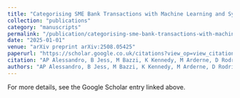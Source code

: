 ```yaml
---
title: "Categorising SME Bank Transactions with Machine Learning and Synthetic Data Generation"
collection: "publications"
category: "manuscripts"
permalink: "/publication/categorising-sme-bank-transactions-with-machine-learning-and-synthetic-data-generation"
date: "2025-01-01"
venue: "arXiv preprint arXiv:2508.05425"
paperurl: "https://scholar.google.co.uk/citations?view_op=view_citation&hl=en&user=ALeJ0sAAAAAJ&pagesize=100&sortby=pubdate&citation_for_view=ALeJ0sAAAAAJ:NaGl4SEjCO4C"
citation: "AP Alessandro, B Jess, M Bazzi, K Kennedy, M Arderne, D Rodrigues, ... (2025) \"Categorising SME Bank Transactions with Machine Learning and Synthetic Data Generation.\" <i>arXiv preprint arXiv:2508.05425</i>"
authors: "AP Alessandro, B Jess, M Bazzi, K Kennedy, M Arderne, D Rodrigues, ..."
---
```


For more details, see the Google Scholar entry linked above.

